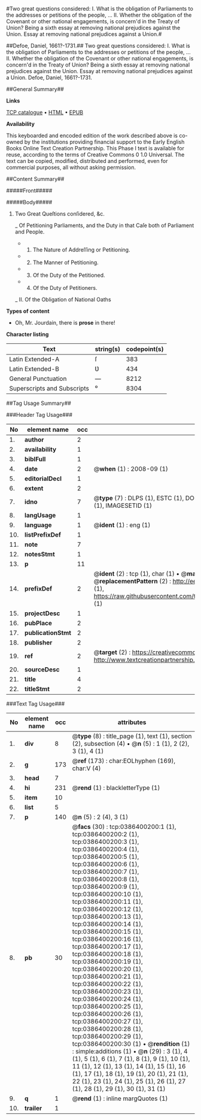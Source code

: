 #Two great questions considered: I. What is the obligation of Parliaments to the addresses or petitions of the people, ... II. Whether the obligation of the Covenant or other national engagements, is concern'd in the Treaty of Union? Being a sixth essay at removing national prejudices against the Union. Essay at removing national prejudices against a Union.#

##Defoe, Daniel, 1661?-1731.##
Two great questions considered: I. What is the obligation of Parliaments to the addresses or petitions of the people, ... II. Whether the obligation of the Covenant or other national engagements, is concern'd in the Treaty of Union? Being a sixth essay at removing national prejudices against the Union.
Essay at removing national prejudices against a Union.
Defoe, Daniel, 1661?-1731.

##General Summary##

**Links**

[TCP catalogue](http://www.ota.ox.ac.uk/tcp/)  • 
[HTML](http://tei.it.ox.ac.uk/tcp/Texts-HTML/free/004/004844740.html)  • 
[EPUB](http://tei.it.ox.ac.uk/tcp/Texts-EPUB/free/004/004844740.epub)

**Availability**

This keyboarded and encoded edition of the
	       work described above is co-owned by the institutions
	       providing financial support to the Early English Books
	       Online Text Creation Partnership. This Phase I text is
	       available for reuse, according to the terms of Creative
	       Commons 0 1.0 Universal. The text can be copied,
	       modified, distributed and performed, even for
	       commercial purposes, all without asking permission.


##Content Summary##

#####Front#####

#####Body#####

1. Two Great Queſtions conſidered, &c.

    _ Of Petitioning Parliaments, and the Duty in that Caſe both of Parliament and People.

      * 1. The Nature of Addreſſing or Petitioning.

      * 2. The Manner of Petitioning.

      * 3. Of the Duty of the Petitioned.

      * 4. Of the Duty of Petitioners.

    _ II. Of the Obligation of National Oaths

**Types of content**

  * Oh, Mr. Jourdain, there is **prose** in there!

**Character listing**


|Text|string(s)|codepoint(s)|
|---|---|---|
|Latin Extended-A|ſ|383|
|Latin Extended-B|Ʋ|434|
|General Punctuation|—|8212|
|Superscripts             and Subscripts|⁰|8304|

##Tag Usage Summary##

###Header Tag Usage###

|No|element name|occ|attributes|
|---|---|---|---|
|1.|__author__|2||
|2.|__availability__|1||
|3.|__biblFull__|1||
|4.|__date__|2| @__when__ (1) : 2008-09 (1)|
|5.|__editorialDecl__|1||
|6.|__extent__|2||
|7.|__idno__|7| @__type__ (7) : DLPS (1), ESTC (1), DOCNO (1), TCP (1), GALEDOCNO (1), CONTENTSET (1), IMAGESETID (1)|
|8.|__langUsage__|1||
|9.|__language__|1| @__ident__ (1) : eng (1)|
|10.|__listPrefixDef__|1||
|11.|__note__|7||
|12.|__notesStmt__|1||
|13.|__p__|11||
|14.|__prefixDef__|2| @__ident__ (2) : tcp (1), char (1)  •  @__matchPattern__ (2) : ([0-9\-]+):([0-9IVX]+) (1), (.+) (1)  •  @__replacementPattern__ (2) : http://eebo.chadwyck.com/downloadtiff?vid=$1&page=$2 (1), https://raw.githubusercontent.com/textcreationpartnership/Texts/master/tcpchars.xml#$1 (1)|
|15.|__projectDesc__|1||
|16.|__pubPlace__|2||
|17.|__publicationStmt__|2||
|18.|__publisher__|2||
|19.|__ref__|2| @__target__ (2) : https://creativecommons.org/publicdomain/zero/1.0/ (1), http://www.textcreationpartnership.org/docs/. (1)|
|20.|__sourceDesc__|1||
|21.|__title__|4||
|22.|__titleStmt__|2||


###Text Tag Usage###

|No|element name|occ|attributes|
|---|---|---|---|
|1.|__div__|8| @__type__ (8) : title_page (1), text (1), section (2), subsection (4)  •  @__n__ (5) : 1 (1), 2 (2), 3 (1), 4 (1)|
|2.|__g__|173| @__ref__ (173) : char:EOLhyphen (169), char:V (4)|
|3.|__head__|7||
|4.|__hi__|231| @__rend__ (1) : blackletterType (1)|
|5.|__item__|10||
|6.|__list__|5||
|7.|__p__|140| @__n__ (5) : 2 (4), 3 (1)|
|8.|__pb__|30| @__facs__ (30) : tcp:0386400200:1 (1), tcp:0386400200:2 (1), tcp:0386400200:3 (1), tcp:0386400200:4 (1), tcp:0386400200:5 (1), tcp:0386400200:6 (1), tcp:0386400200:7 (1), tcp:0386400200:8 (1), tcp:0386400200:9 (1), tcp:0386400200:10 (1), tcp:0386400200:11 (1), tcp:0386400200:12 (1), tcp:0386400200:13 (1), tcp:0386400200:14 (1), tcp:0386400200:15 (1), tcp:0386400200:16 (1), tcp:0386400200:17 (1), tcp:0386400200:18 (1), tcp:0386400200:19 (1), tcp:0386400200:20 (1), tcp:0386400200:21 (1), tcp:0386400200:22 (1), tcp:0386400200:23 (1), tcp:0386400200:24 (1), tcp:0386400200:25 (1), tcp:0386400200:26 (1), tcp:0386400200:27 (1), tcp:0386400200:28 (1), tcp:0386400200:29 (1), tcp:0386400200:30 (1)  •  @__rendition__ (1) : simple:additions (1)  •  @__n__ (29) : 3 (1), 4 (1), 5 (1), 6 (1), 7 (1), 8 (1), 9 (1), 10 (1), 11 (1), 12 (1), 13 (1), 14 (1), 15 (1), 16 (1), 17 (1), 18 (1), 19 (1), 20 (1), 21 (1), 22 (1), 23 (1), 24 (1), 25 (1), 26 (1), 27 (1), 28 (1), 29 (1), 30 (1), 31 (1)|
|9.|__q__|1| @__rend__ (1) : inline margQuotes (1)|
|10.|__trailer__|1||
